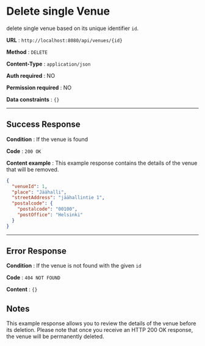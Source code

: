 # Delete single Venue

delete single venue based on its unique identifier `id`.

**URL** : `http://localhost:8080/api/venues/{id}`

**Method** : `DELETE`

**Content-Type** : `application/json`

**Auth required** : NO

**Permission required** : NO

**Data constraints** : `{}`

---

## Success Response

**Condition** : If the venue is found

**Code** : `200 OK`

**Content example** : This example response contains the details of the venue that will be removed.

```json
{
  "venueId": 1,
  "place": "Jäähalli",
  "streetAddress": "jäähallintie 1",
  "postalcode": {
    "postalcode": "00100",
    "postOffice": "Helsinki"
  }
}
```

---

## Error Response

**Condition** : If the venue is not found with the given `id`

**Code** : `404 NOT FOUND`

**Content** : `{}`

## Notes

This example response allows you to review the details of the venue before its deletion. Please note that once you receive an HTTP 200 OK response, the venue will be permanently deleted.
